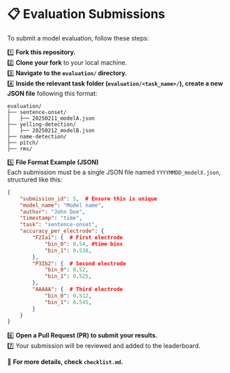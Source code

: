 # 📋 Evaluation Submissions

To submit a model evaluation, follow these steps:

1️⃣ **Fork this repository.**  
2️⃣ **Clone your fork** to your local machine.  
3️⃣ **Navigate to the `evaluation/` directory.**  
4️⃣ **Inside the relevant task folder (`evaluation/<task_name>/`), create a new JSON 
file** following this format:

```
evaluation/
├── sentence-onset/
│   ├── 20250211_modelA.json
├── yelling-detection/
│   ├── 20250212_modelB.json
├── name-detection/
├── pitch/
├── rms/
```

5️⃣ **File Format Example (JSON)**  
Each submission must be a single JSON file named `YYYYMMDD_modelX.json`, structured 
like this:

```json
{
    "submission_id": 5,  # Ensure this is unique
    "model_name": "Model name",
    "author": "John Doe",
    "timestamp": "time",
    "task": "sentence-onset",
    "accuracy_per_electrode": {
        "F2Ia1": {  # First electrode
            "bin_0": 0.54, #time bins
            "bin_1": 0.538,
        },
        "P3Ib2": {  # Second electrode
            "bin_0": 0.52,
            "bin_1": 0.525,
        },
        "AAAAA": {  # Third electrode
            "bin_0": 0.512,
            "bin_1": 0.545,
        }
    }
}
```

6️⃣ **Open a Pull Request (PR) to submit your results.**  
7️⃣ Your submission will be reviewed and added to the leaderboard.

🔹 **For more details, check `checklist.md`.**

